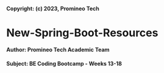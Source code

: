 #### Copyright: (c) 2023, Promineo Tech


# New-Spring-Boot-Resources 
####  Author:  Promineo Tech Academic Team
####  Subject:  BE Coding Bootcamp - Weeks 13-18